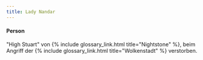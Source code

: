 ```yaml
---
title: Lady Nandar
---
```


#### Person <i class="fas fa-user-alt"></i>

"High Stuart" von {% include glossary_link.html title="Nightstone" %}, beim
Angriff der {% include glossary_link.html title="Wolkenstadt" %} verstorben.
